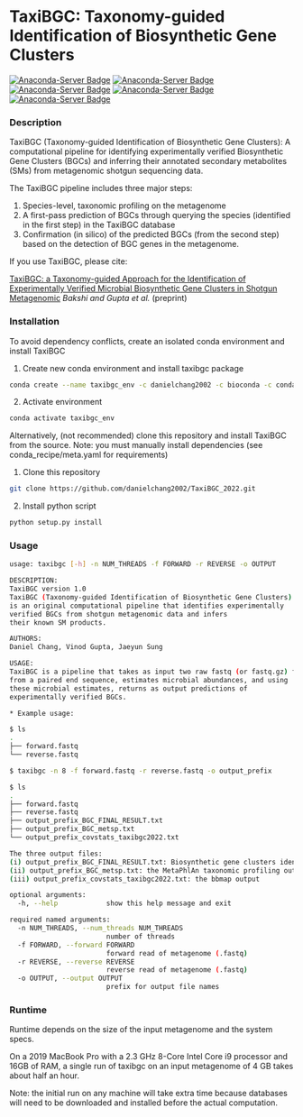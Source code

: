 # TaxiBGC: Taxonomy-guided Identification of Biosynthetic Gene Clusters

[![Anaconda-Server Badge](https://anaconda.org/danielchang2002/taxibgc/badges/version.svg)](https://anaconda.org/danielchang2002/taxibgc)
[![Anaconda-Server Badge](https://anaconda.org/danielchang2002/taxibgc/badges/platforms.svg)](https://anaconda.org/danielchang2002/taxibgc)
[![Anaconda-Server Badge](https://anaconda.org/danielchang2002/taxibgc/badges/license.svg)](https://anaconda.org/danielchang2002/taxibgc)
[![Anaconda-Server Badge](https://anaconda.org/danielchang2002/taxibgc/badges/downloads.svg)](https://anaconda.org/danielchang2002/taxibgc)
[![Anaconda-Server Badge](https://anaconda.org/danielchang2002/taxibgc/badges/installer/conda.svg)](https://conda.anaconda.org/danielchang2002/taxibgc)


### Description
TaxiBGC (Taxonomy-guided Identification of Biosynthetic Gene Clusters): A computational pipeline for identifying experimentally verified Biosynthetic Gene Clusters (BGCs) and inferring their annotated secondary metabolites (SMs) from metagenomic shotgun sequencing data. 

The TaxiBGC pipeline includes three major steps: 
1. Species-level, taxonomic profiling on the metagenome
2. A first-pass prediction of BGCs through querying the species (identified in the first step) in the TaxiBGC database
3. Confirmation (in silico) of the predicted BGCs (from the second step) based on the detection of BGC genes in the metagenome. 

If you use TaxiBGC, please cite:

[TaxiBGC: a Taxonomy-guided Approach for the Identification of Experimentally Verified Microbial Biosynthetic Gene Clusters in Shotgun Metagenomic](https://doi.org/10.1101/2021.07.30.454505)
*Bakshi and Gupta et al.* (preprint)

### Installation
To avoid dependency conflicts, create an isolated conda environment and install TaxiBGC

1. Create new conda environment and install taxibgc package
```bash
conda create --name taxibgc_env -c danielchang2002 -c bioconda -c conda-forge taxibgc
```

2. Activate environment
```bash
conda activate taxibgc_env
```

Alternatively, (not recommended) clone this repository and install TaxiBGC from the source. Note: you must manually install dependencies (see conda_recipe/meta.yaml for requirements)
1. Clone this repository
```bash
git clone https://github.com/danielchang2002/TaxiBGC_2022.git
```

2. Install python script
```bash
python setup.py install
```

### Usage
```bash
usage: taxibgc [-h] -n NUM_THREADS -f FORWARD -r REVERSE -o OUTPUT

DESCRIPTION:
TaxiBGC version 1.0
TaxiBGC (Taxonomy-guided Identification of Biosynthetic Gene Clusters) 
is an original computational pipeline that identifies experimentally 
verified BGCs from shotgun metagenomic data and infers 
their known SM products.

AUTHORS:
Daniel Chang, Vinod Gupta, Jaeyun Sung

USAGE:
TaxiBGC is a pipeline that takes as input two raw fastq (or fastq.gz) files generated 
from a paired end sequence, estimates microbial abundances, and using 
these microbial estimates, returns as output predictions of 
experimentally verified BGCs.

* Example usage:

$ ls
.
├── forward.fastq
└── reverse.fastq

$ taxibgc -n 8 -f forward.fastq -r reverse.fastq -o output_prefix

$ ls
.
├── forward.fastq
├── reverse.fastq
├── output_prefix_BGC_FINAL_RESULT.txt
├── output_prefix_BGC_metsp.txt
└── output_prefix_covstats_taxibgc2022.txt

The three output files:
(i) output_prefix_BGC_FINAL_RESULT.txt: Biosynthetic gene clusters identified
(ii) output_prefix_BGC_metsp.txt: the MetaPhlAn taxonomic profiling output
(iii) output_prefix_covstats_taxibgc2022.txt: the bbmap output

optional arguments:
  -h, --help            show this help message and exit

required named arguments:
  -n NUM_THREADS, --num_threads NUM_THREADS
                        number of threads
  -f FORWARD, --forward FORWARD
                        forward read of metagenome (.fastq)
  -r REVERSE, --reverse REVERSE
                        reverse read of metagenome (.fastq)
  -o OUTPUT, --output OUTPUT
                        prefix for output file names
```

### Runtime
Runtime depends on the size of the input metagenome and the system specs.

On a 2019 MacBook Pro with a 2.3 GHz 8-Core Intel Core i9 processor and 16GB of RAM, a single run of taxibgc on an input metagenome of 4 GB takes about half an hour.

Note: the initial run on any machine will take extra time because databases will need to be downloaded and installed before the actual computation.